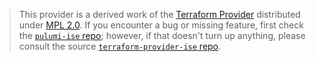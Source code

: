 > This provider is a derived work of the [Terraform Provider](https://github.com/CiscoDevNet/terraform-provider-ise)
> distributed under [MPL 2.0](https://www.mozilla.org/en-US/MPL/2.0/). If you encounter a bug or missing feature,
> first check the [`pulumi-ise` repo](https://github.com/pulumi/pulumi-ise/issues); however, if that doesn't turn up anything,
> please consult the source [`terraform-provider-ise` repo](https://github.com/CiscoDevNet/terraform-provider-ise/issues).
